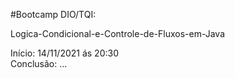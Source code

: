 #Bootcamp DIO/TQI:

Logica-Condicional-e-Controle-de-Fluxos-em-Java

Início: 14/11/2021 ás 20:30
<br>Conclusão: ...

